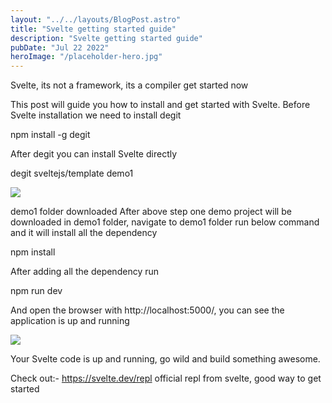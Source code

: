 ```yaml
---
layout: "../../layouts/BlogPost.astro"
title: "Svelte getting started guide"
description: "Svelte getting started guide"
pubDate: "Jul 22 2022"
heroImage: "/placeholder-hero.jpg"
---
```


Svelte, its not a framework, its a compiler get started now

This post will guide you how to install and get started with Svelte. Before Svelte installation we need to install degit

npm install -g degit

After degit you can install Svelte directly

degit sveltejs/template demo1

![](https://miro.medium.com/max/446/1*IuJnBm0W9pjRSpm2_InQUg.png)

demo1 folder downloaded
After above step one demo project will be downloaded in demo1 folder, navigate to demo1 folder run below command and it will install all the dependency

npm install

After adding all the dependency run

npm run dev

And open the browser with http://localhost:5000/, you can see the application is up and running

![](https://miro.medium.com/max/700/1*vE05oyH_qhk35Y-5510d6Q.png)

Your Svelte code is up and running, go wild and build something awesome.

Check out:- https://svelte.dev/repl official repl from svelte, good way to get started

